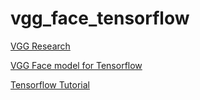 # vgg_face_tensorflow

[VGG Research](http://www.robots.ox.ac.uk/~vgg/)

[VGG Face model for Tensorflow](https://github.com/pavelgonchar/vgg-face-tensorflow)

[Tensorflow Tutorial](https://github.com/Hvass-Labs/TensorFlow-Tutorials)
